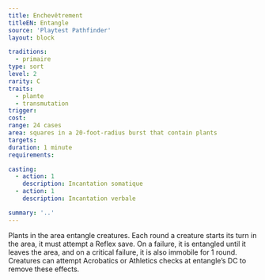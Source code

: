 ```yaml
---
title: Enchevêtrement
titleEN: Entangle
source: 'Playtest Pathfinder'
layout: block

traditions:
  - primaire
type: sort
level: 2
rarity: C
traits:
  - plante
  - transmutation
trigger: 
cost: 
range: 24 cases
area: squares in a 20-foot-radius burst that contain plants
targets: 
duration: 1 minute
requirements: 

casting:
  - action: 1
    description: Incantation somatique
  - action: 1
    description: Incantation verbale

summary: '..'
---
```

Plants in the area entangle creatures. Each round a creature starts its turn in the area, it must attempt a Reflex save. On a failure, it is entangled until it leaves the area, and on a critical failure, it is also immobile for 1 round. Creatures can attempt Acrobatics or Athletics checks at entangle’s DC to remove these effects.